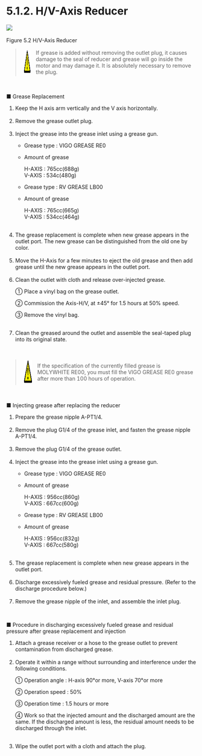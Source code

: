 ﻿# 5.1.2. H/V-Axis Reducer


![](../../_assets/그림_5.2_h_V-AXIS감속기.png)

Figure 5.2 H/V-Axis Reducer
<br>

<blockquote>
<table border="0">
<thead>
  <tr>
    <td>
    <div align="center">
      <img src="../../_assets/주의표시.png" width = 60 height = 60>
    </div>
    </td>
    <td colspan="4">If grease is added without removing the outlet plug, it causes damage to the seal of reducer and grease will go inside the motor and may damage it. It is absolutely necessary to remove the plug.</td>
  </tr>
</thead>
</table>  
</blockquote>

<br>

■	Grease Replacement

<ol style="list-style-type:decimal" start="1">
    <li>
Keep the H axis arm vertically and the V axis horizontally.
</li><br>
    <li>Remove the grease outlet plug.
</li><br>
    <li>Inject the grease into the grease inlet using a grease gun.

<p>

-   Grease type : VIGO GREASE RE0<p>
-	Amount of grease

       H-AXIS : 765cc(688g)<br>
       V-AXIS : 534c(480g)
<p>

-	Grease type : RV GREASE LB00<p>
-	Amount of grease

       H-AXIS : 765cc(665g)<br>
       V-AXIS : 534cc(464g)
                   
</li><br>
    <li>
The grease replacement is complete when new grease appears in the outlet port. The new grease can be distinguished from the old one by color.
</li><br>
    <li>Move the H-Axis for a few minutes to eject the old grease and then add grease until the new grease appears in the outlet port.
</li><br>
    <li>Clean the outlet with cloth and release over-injected grease.

①	Place a vinyl bag on the grease outlet.

②	Commission the Axis-H/V, at ±45° for 1.5 hours at 50% speed.

③	Remove the vinyl bag.
</li><br>
    <li>Clean the greased around the outlet and assemble the seal-taped plug into its original state.
</li>
</ol>

<br>

<blockquote>
<table border="0">
<thead>
  <tr>
    <td>
    <div align="center">
      <img src="../../_assets/주의표시.png" width = 60 height = 60>
    </div>
    </td>
    <td colspan="4">If the specification of the currently filled grease is MOLYWHITE RE00, you must fill the VIGO GREASE RE0 grease after more than 100 hours of operation.</td>
  </tr>
</thead>
</table>  
</blockquote>

<br>

■	Injecting grease after replacing the reducer
<ol style="list-style-type:decimal" start="1">
    <li>
Prepare the grease nipple A-PT1/4.
</li><br>
    <li>Remove the plug G1/4 of the grease inlet, and fasten the grease nipple A-PT1/4.
</li><br>
    <li>Remove the plug G1/4 of the grease outlet.
</li><br>
    <li>Inject the grease into the grease inlet using a grease gun.

<p>

-   Grease type : VIGO GREASE RE0<p>
-	Amount of grease

       H-AXIS : 956cc(860g)<br>
       V-AXIS : 667cc(600g)
<p>

-	Grease type : RV GREASE LB00<p>
-	Amount of grease

       H-AXIS : 956cc(832g)<br>
       V-AXIS : 667cc(580g)
              
</li><br>
    <li>The grease replacement is complete when new grease appears in the outlet port. 
</li><br>
    <li>Discharge excessively fueled grease and residual pressure. (Refer to the discharge procedure below.)
</li><br>
    <li>Remove the grease nipple of the inlet, and assemble the inlet plug.
</li>
</ol>

<br>

■	Procedure in discharging excessively fueled grease and residual pressure after grease replacement and injection
<ol style="list-style-type:decimal" start="1">
    <li>Attach a grease receiver or a hose to the grease outlet to prevent contamination from discharged grease.
</li><br>
    <li>Operate it within a range without surrounding and interference under the following conditions.
    
①	Operation angle : H-axis 90°or more, V-axis 70°or more 

②	Operation speed : 50%

③	Operation time : 1.5 hours or more

④	Work so that the injected amount and the discharged amount are the same. If the discharged amount is less, the residual amount needs to be discharged through the inlet.
</li><br>
    <li>Wipe the outlet port with a cloth and attach the plug.
    </li>
</ol>
